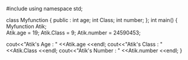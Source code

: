 #include <iostream>
using namespace std;

class Myfunction
{
    public :
    int age;
    int Class;
    int number;
};
int main()
{
  Myfunction Atik;  
  Atik.age = 19;
  Atik.Class = 9;
  Atik.number = 24590453;
  
  cout<<"Atik's Age : " <<Atik.age <<endl;
  cout<<"Atik's Class : " <<Atik.Class <<endl;
  cout<<"Atik's Number : " <<Atik.number <<endl;
}
